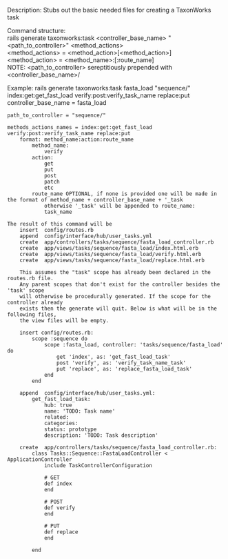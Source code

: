 Description:
    Stubs out the basic needed files for creating a TaxonWorks task
    
Command structure:  
    rails generate taxonworks:task <controller_base_name> "<path_to_controller>" <method_actions>      
    <method_actions> = <method_action>\[<method_action>]  
    <method_action> = <method_name>:<verb>\[:route_name]  
    NOTE: <path_to_controller> sereptitiously prepended with <controller_base_name>/

Example:
    rails generate taxonworks:task fasta_load "sequence/" index:get:get_fast_load verify:post:verify_task_name replace:put
    controller_base_name = fasta_load

    path_to_controller = "sequence/"
    
    methods_actions_names = index:get:get_fast_load verify:post:verify_task_name replace:put
        format: method_name:action:route_name
            method_name: 
                verify
            action: 
                get
                put
                post
                patch 
                etc
            route_name OPTIONAL, if none is provided one will be made in the format of method_name + controller_base_name + '_task
                otherwise '_task' will be appended to route_name: 
                task_name
    
    The result of this command will be
        insert  config/routes.rb
        append  config/interface/hub/user_tasks.yml
        create  app/controllers/tasks/sequence/fasta_load_controller.rb
        create  app/views/tasks/sequence/fasta_load/index.html.erb
        create  app/views/tasks/sequence/fasta_load/verify.html.erb
        create  app/views/tasks/sequence/fasta_load/replace.html.erb

        This assumes the "task" scope has already been declared in the routes.rb file.
        Any parent scopes that don't exist for the controller besides the 'task' scope
        will otherwise be procedurally generated. If the scope for the controller already
        exists then the generate will quit. Below is what will be in the following files,
        the view files will be empty.

        insert config/routes.rb:
            scope :sequence do
                scope :fasta_load, controller: 'tasks/sequence/fasta_load' do
                    get 'index', as: 'get_fast_load_task'
                    post 'verify', as: 'verify_task_name_task'
                    put 'replace', as: 'replace_fasta_load_task'
                end
            end

        append  config/interface/hub/user_tasks.yml:
            get_fast_load_task:
                hub: true
                name: 'TODO: Task name'
                related:
                categories:
                status: prototype
                description: 'TODO: Task description'

        create  app/controllers/tasks/sequence/fasta_load_controller.rb:
            class Tasks::Sequence::FastaLoadController < ApplicationController
                include TaskControllerConfiguration

                # GET
                def index
                end

                # POST
                def verify
                end

                # PUT
                def replace
                end

            end
